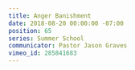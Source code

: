 ```yaml
---
title: Anger Banishment
date: 2018-08-20 00:00:00 -07:00
position: 65
series: Summer School
communicator: Pastor Jason Graves
vimeo_id: 285841683
---
```


